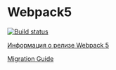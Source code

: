 # Webpack5
[![Build status](https://ci.appveyor.com/api/projects/status/9mjdyc4nk26o65tf/branch/master?svg=true)](https://ci.appveyor.com/project/Aleksandr-Ljabin/ahj-code/branch/master)

[Информация о релизе Webpack 5](https://webpack.js.org/blog/2020-10-10-webpack-5-release/)

[Migration Guide](https://webpack.js.org/migrate/5/)
